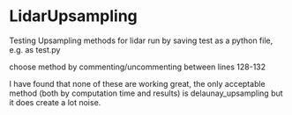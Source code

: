 # LidarUpsampling
Testing Upsampling methods for lidar
run by saving test as a python file, e.g. as test.py 

choose method by commenting/uncommenting between lines 128-132

I have found that none of these are working great, the only acceptable method (both by computation time and results) is delaunay_upsampling but it does create a lot noise. 
